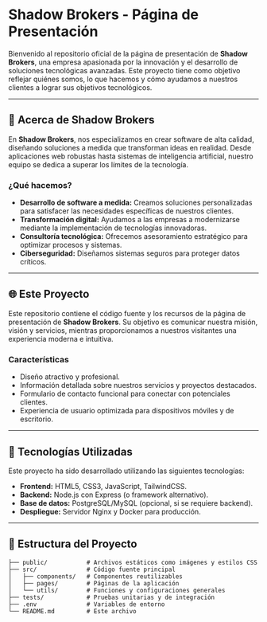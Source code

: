# Shadow Brokers - Página de Presentación

Bienvenido al repositorio oficial de la página de presentación de **Shadow Brokers**, una empresa apasionada por la innovación y el desarrollo de soluciones tecnológicas avanzadas. Este proyecto tiene como objetivo reflejar quiénes somos, lo que hacemos y cómo ayudamos a nuestros clientes a lograr sus objetivos tecnológicos.

---

## 🏢 **Acerca de Shadow Brokers**

En **Shadow Brokers**, nos especializamos en crear software de alta calidad, diseñando soluciones a medida que transforman ideas en realidad. Desde aplicaciones web robustas hasta sistemas de inteligencia artificial, nuestro equipo se dedica a superar los límites de la tecnología.

### **¿Qué hacemos?**
- **Desarrollo de software a medida:** Creamos soluciones personalizadas para satisfacer las necesidades específicas de nuestros clientes.
- **Transformación digital:** Ayudamos a las empresas a modernizarse mediante la implementación de tecnologías innovadoras.
- **Consultoría tecnológica:** Ofrecemos asesoramiento estratégico para optimizar procesos y sistemas.
- **Ciberseguridad:** Diseñamos sistemas seguros para proteger datos críticos.
---

## 🌐 **Este Proyecto**

Este repositorio contiene el código fuente y los recursos de la página de presentación de **Shadow Brokers**. Su objetivo es comunicar nuestra misión, visión y servicios, mientras proporcionamos a nuestros visitantes una experiencia moderna e intuitiva.

### **Características**
- Diseño atractivo y profesional.
- Información detallada sobre nuestros servicios y proyectos destacados.
- Formulario de contacto funcional para conectar con potenciales clientes.
- Experiencia de usuario optimizada para dispositivos móviles y de escritorio.

---

## 🚀 **Tecnologías Utilizadas**
Este proyecto ha sido desarrollado utilizando las siguientes tecnologías:
- **Frontend:** HTML5, CSS3, JavaScript, TailwindCSS.
- **Backend:** Node.js con Express (o framework alternativo).
- **Base de datos:** PostgreSQL/MySQL (opcional, si se requiere backend).
- **Despliegue:** Servidor Nginx y Docker para producción.

---

## 📂 **Estructura del Proyecto**
```plaintext
├── public/           # Archivos estáticos como imágenes y estilos CSS
├── src/              # Código fuente principal
│   ├── components/   # Componentes reutilizables
│   ├── pages/        # Páginas de la aplicación
│   └── utils/        # Funciones y configuraciones generales
├── tests/            # Pruebas unitarias y de integración
├── .env              # Variables de entorno
└── README.md         # Este archivo

